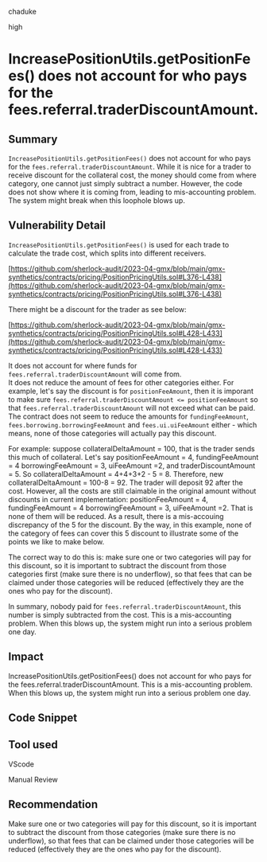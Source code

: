 chaduke

high

# IncreasePositionUtils.getPositionFees() does not account for who pays for the fees.referral.traderDiscountAmount.

## Summary
``IncreasePositionUtils.getPositionFees()`` does not account for who pays for the ``fees.referral.traderDiscountAmount``. While it is nice for a trader to receive discount for the collateral cost, the money should come from where category, one cannot just simply subtract a number. However, the code does not show where it is coming from, leading to mis-accounting problem. The system might break when this loophole blows up. 

## Vulnerability Detail
``IncreasePositionUtils.getPositionFees()`` is used  for each trade to calculate the trade cost, which splits into different receivers. 

[https://github.com/sherlock-audit/2023-04-gmx/blob/main/gmx-synthetics/contracts/pricing/PositionPricingUtils.sol#L376-L438](https://github.com/sherlock-audit/2023-04-gmx/blob/main/gmx-synthetics/contracts/pricing/PositionPricingUtils.sol#L376-L438)

There might be a discount for the trader as see below:

[https://github.com/sherlock-audit/2023-04-gmx/blob/main/gmx-synthetics/contracts/pricing/PositionPricingUtils.sol#L428-L433](https://github.com/sherlock-audit/2023-04-gmx/blob/main/gmx-synthetics/contracts/pricing/PositionPricingUtils.sol#L428-L433)

It does not account for where funds for ``fees.referral.traderDiscountAmount`` will come from.  
It does not reduce the amount of fees for other categories either. For example, let's say the discount is for ``positionFeeAmount``, then it is imporant to make sure ``fees.referral.traderDiscountAmount <= positionFeeAmount`` so that ``fees.referral.traderDiscountAmount`` will not exceed what can be paid. The contract does not seem to reduce the amounts for ``fundingFeeAmount``,           ``fees.borrowing.borrowingFeeAmount`` and ``fees.ui.uiFeeAmount`` either - which means, none of those categories will actually pay this discount.

For example: suppose collateralDeltaAmount = 100, that is the trader sends this much of collateral. Let's say positionFeeAmount = 4, fundingFeeAmount = 4 borrowingFeeAmount =  3, uiFeeAmount =2, and  traderDiscountAmount = 5. So collateralDeltaAmount = 4+4+3+2 - 5 = 8. Therefore, new  collateralDeltaAmount = 100-8 = 92. The trader will deposit 92 after the cost. However, all the costs are still claimable in the original amount without discounts in current implementation: positionFeeAmount = 4, fundingFeeAmount = 4 borrowingFeeAmount =  3, uiFeeAmount =2. That is none of them will be reduced. As a result, there is a mis-accouing discrepancy of the 5 for the discount. By the way, in this example, none of the category of fees can cover this 5 discount to illustrate some of the points we like to make below. 


The correct way to do this is: make sure one or two categories  will pay for this discount, so it is important to  subtract the discount from those categories first (make sure there is no underflow), so that fees that can be claimed under those categories will be reduced (effectively they are the ones who pay for the discount).  

In summary, nobody paid for ``fees.referral.traderDiscountAmount``, this number is simply subtracted from the cost. This is a mis-accounting problem. When this blows up, the system might run into a serious problem one day.

## Impact
IncreasePositionUtils.getPositionFees() does not account for who pays for the fees.referral.traderDiscountAmount. This is a mis-accounting problem. When this blows up, the system might run into a serious problem one day.

## Code Snippet

## Tool used
VScode

Manual Review

## Recommendation
Make sure one or two categories  will pay for this discount, so it is important to  subtract the discount from those categories (make sure there is no underflow), so that fees that can be claimed under those categories will be reduced (effectively they are the ones who pay for the discount).  

